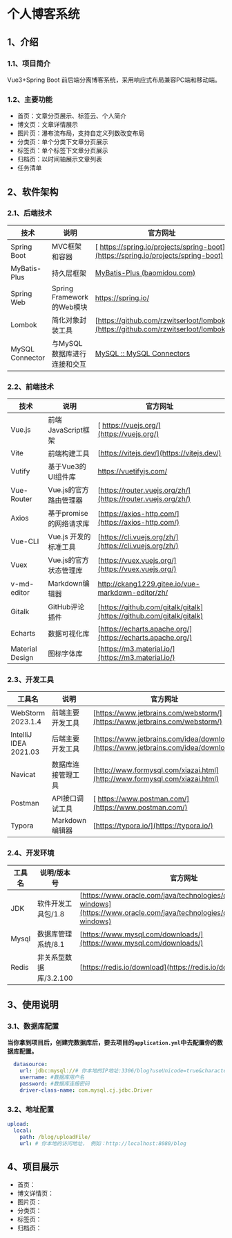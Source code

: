 # 个人博客系统

## 1、介绍

### 1.1、项目简介

Vue3+Spring Boot 前后端分离博客系统，采用响应式布局兼容PC端和移动端。

### 1.2、主要功能

- 首页：文章分页展示、标签云、个人简介
- 博文页：文章详情展示
- 图片页：瀑布流布局，支持自定义列数改变布局
- 分类页：单个分类下文章分页展示
- 标签页：单个标签下文章分页展示
- 归档页：以时间轴展示文章列表
- 任务清单

## 2、软件架构

### 2.1、后端技术

| 技术            | 说明                        | 官方网址                                                     |
| --------------- | --------------------------- | ------------------------------------------------------------ |
| Spring Boot     | MVC框架和容器               | [ https://spring.io/projects/spring-boot](https://spring.io/projects/spring-boot) |
| MyBatis-Plus    | 持久层框架                  | [MyBatis-Plus (baomidou.com)](https://baomidou.com/)         |
| Spring Web      | Spring Framework的Web模块   | https://spring.io/                                           |
| Lombok          | 简化对象封装工具            | [https://github.com/rzwitserloot/lombok](https://github.com/rzwitserloot/lombok) |
| MySQL Connector | 与MySQL数据库进行连接和交互 | [MySQL :: MySQL Connectors](https://www.mysql.com/products/connector/) |

### 2.2、前端技术

| **技术**        | **说明**                | **官方网址**                                                 |
| --------------- | ----------------------- | ------------------------------------------------------------ |
| Vue.js          | 前端JavaScript框架      | [ https://vuejs.org/](https://vuejs.org/)                    |
| Vite            | 前端构建工具            | [https://vitejs.dev/](https://vitejs.dev/)                   |
| Vutify          | 基于Vue3的UI组件库      | https://vuetifyjs.com/                                       |
| Vue-Router      | Vue.js的官方路由管理器  | [https://router.vuejs.org/zh/](https://router.vuejs.org/zh/) |
| Axios           | 基于promise的网络请求库 | [https://axios-http.com/](https://axios-http.com/)           |
| Vue-CLI         | Vue.js 开发的标准工具   | [https://cli.vuejs.org/zh/](https://cli.vuejs.org/zh/)       |
| Vuex            | Vue.js的官方状态管理库  | [https://vuex.vuejs.org/](https://vuex.vuejs.org/)           |
| v-md-editor     | Markdown编辑器          | http://ckang1229.gitee.io/vue-markdown-editor/zh/            |
| Gitalk          | GitHub评论插件          | [https://github.com/gitalk/gitalk](https://github.com/gitalk/gitalk) |
| Echarts         | 数据可视化库            | [https://echarts.apache.org/](https://echarts.apache.org/)   |
| Material Design | 图标字体库              | [https://m3.material.io/](https://m3.material.io/)           |

### **2.3、开发工具**

| **工具名**            | **说明**           | **官方网址**                                                 |
| --------------------- | ------------------ | ------------------------------------------------------------ |
| WebStorm 2023.1.4     | 前端主要开发工具   | [https://www.jetbrains.com/webstorm/](https://www.jetbrains.com/webstorm/) |
| IntelliJ IDEA 2021.03 | 后端主要开发工具   | [https://www.jetbrains.com/idea/download](https://www.jetbrains.com/idea/download) |
| Navicat               | 数据库连接管理工具 | [http://www.formysql.com/xiazai.html](http://www.formysql.com/xiazai.html) |
| Postman               | API接口调试工具    | [ https://www.postman.com/](https://www.postman.com/)        |
| Typora                | Markdown编辑器     | [https://typora.io/](https://typora.io/)                     |

### **2.4、开发环境**

| **工具名** | **说明/版本号**        | **官方网址**                                                 |
| ---------- | ---------------------- | ------------------------------------------------------------ |
| JDK        | 软件开发工具包/1.8     | [https://www.oracle.com/java/technologies/downloads/#java8-windows](https://www.oracle.com/java/technologies/downloads/#java8-windows) |
| Mysql      | 数据库管理系统/8.1     | [https://www.mysql.com/downloads/](https://www.mysql.com/downloads/) |
| Redis      | 非关系型数据库/3.2.100 | [https://redis.io/download](https://redis.io/download)       |

## **3、使用说明**

### **3.1、数据库配置**

**当你拿到项目后，创建完数据库后，要去项目的`application.yml`中去配置你的数据库配置。**

```yml
  datasource:
    url: jdbc:mysql://# 你本地的IP地址:3306/blog?useUnicode=true&characterEncoding=utf8&useSSL=false&allowPublicKeyRetrieval=true&serverTimezone=GMT%2B8
    username: #数据库用户名
    password: #数据库连接密码
    driver-class-name: com.mysql.cj.jdbc.Driver
```

### **3.2、地址配置**

```yml
upload:
  local:
    path: /blog/uploadFile/
    url: # 你本地的访问地址， 例如：http://localhost:8080/blog

```

## **4、项目展示**

- 首页：
- 博文详情页：
- 图片页：
- 分类页：
- 标签页：
- 归档页：





